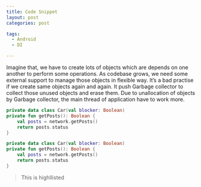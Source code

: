 ```yaml
---
title: Code Snippet
layout: post
categories: post

tags:
  - Android
  - DI

---
```


Imagine that, we have to create lots of objects which are depends on one another to perform some operations. As codebase grows, we need some external support to manage those objects in flexible way. It’s a bad practise if we create same objects again and again. It push Garbage collector to collect those unused objects and erase them. Due to unallocation of objects by Garbage collector, the main thread of application have to work more.

```kotlin
private data class Car(val blocker: Boolean)
private fun getPosts(): Boolean {
    val posts = network.getPosts()
    return posts.status
}
```

```kotlin
private data class Car(val blocker: Boolean)
private fun getPosts(): Boolean {
    val posts = network.getPosts()
    return posts.status
}
```

> This is highllisted